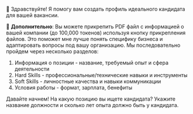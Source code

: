👋 Здравствуйте! Я помогу вам создать профиль идеального кандидата для вашей вакансии.

📎 **Дополнительно**: Вы можете прикрепить PDF файл с информацией о вашей компании (до 100,000 токенов) используя кнопку прикрепления файлов. Это поможет мне лучше понять специфику бизнеса и адаптировать вопросы под вашу организацию.
Мы последовательно пройдем через несколько разделов:

1. Информация о позиции - название, требуемый опыт и сфера деятельности
2. Hard Skills - профессиональные/технические навыки и инструменты
3. Soft Skills - личностные качества и навыки коммуникации
4. Условия работы - формат, зарплата, бенефиты

Давайте начнем! На какую позицию вы ищете кандидата? Укажите название должности и сколько лет опыта должно быть у кандидата.
